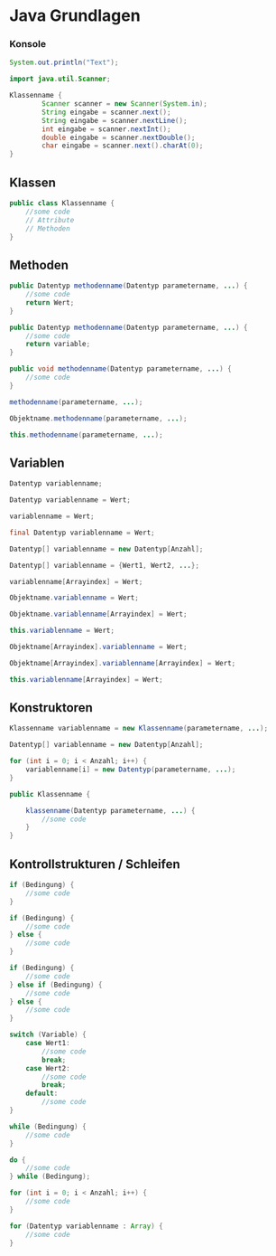 # Java Grundlagen

### Konsole
    
```java # Ausgabe
System.out.println("Text");
```
    
```java # Eingabe
import java.util.Scanner;

Klassenname {
        Scanner scanner = new Scanner(System.in);
        String eingabe = scanner.next();
        String eingabe = scanner.nextLine();
        int eingabe = scanner.nextInt();
        double eingabe = scanner.nextDouble();
        char eingabe = scanner.next().charAt(0);
}
```


## Klassen

```java #
public class Klassenname {
    //some code
    // Attribute
    // Methoden
}
```

## Methoden

```java # Wertrückgabe
public Datentyp methodenname(Datentyp parametername, ...) {
    //some code
    return Wert;
}
```

```java # Wertrückgabe per Variable
public Datentyp methodenname(Datentyp parametername, ...) {
    //some code
    return variable;
}
```

```java # Keine Wertrückgabe
public void methodenname(Datentyp parametername, ...) {
    //some code
}
```
```java # Methodenaufruf aus Testklasse
methodenname(parametername, ...);
```

```java # Methodenaufruf aus Objektklasse
Objektname.methodenname(parametername, ...);
```
```java # Methodenaufruf in Objektklasse
this.methodenname(parametername, ...);
```


## Variablen

```java # Ohne Initialisierung
Datentyp variablenname;
```

 ```java # Mit Initialisierung
Datentyp variablenname = Wert;
```
```java # Wertzuweisung einer Variable aus Testklasse
variablenname = Wert;
```
    


```java # Konstante
final Datentyp variablenname = Wert;
```

```java # Array
Datentyp[] variablenname = new Datentyp[Anzahl];
```

```java # Array mit Initialisierung
Datentyp[] variablenname = {Wert1, Wert2, ...};
```

```java # Wertzuweisung eines Array-Elements aus Testklasse
variablenname[Arrayindex] = Wert;
```

```java # Wertzuweisung einer Variable eines Objekts aus Testklasse
Objektname.variablenname = Wert;
```

```java # Wertzuweisung eines Array-Elements eines Objekts
Objektname.variablenname[Arrayindex] = Wert;
```
```java # Wertzuweisung einer Variable in Objektklasse
this.variablenname = Wert;
```

```java # Wertzuweisung einer Variable eines Array-Objektes
Objektname[Arrayindex].variablenname = Wert;
```

```java # Wertzuweisung eines Array-Elements eines Array-Objektes
Objektname[Arrayindex].variablenname[Arrayindex] = Wert;
```

```java # Wertzuweisung eines Array-Elements in Objektklasse
this.variablenname[Arrayindex] = Wert;
```

## Konstruktoren

```java # Normal
Klassenname variablenname = new Klassenname(parametername, ...);
```

```java # Array
Datentyp[] variablenname = new Datentyp[Anzahl];

for (int i = 0; i < Anzahl; i++) {
    variablenname[i] = new Datentyp(parametername, ...);
}
```

```java # in Objectklasse
public Klassenname {

    klassenname(Datentyp parametername, ...) {
        //some code
    }
}
```

## Kontrollstrukturen / Schleifen

```java # if
if (Bedingung) {
    //some code
}
```

```java # if else
if (Bedingung) {
    //some code
} else {
    //some code
}
```

```java # if else if
if (Bedingung) {
    //some code
} else if (Bedingung) {
    //some code
} else {
    //some code
}
```

```java # switch
switch (Variable) {
    case Wert1:
        //some code
        break;
    case Wert2:
        //some code
        break;
    default:
        //some code
}
```

```java # while
while (Bedingung) {
    //some code
}
```

```java # do while
do {
    //some code
} while (Bedingung);
```

```java # for
for (int i = 0; i < Anzahl; i++) {
    //some code
}
```

```java # for each
for (Datentyp variablenname : Array) {
    //some code
}
```


